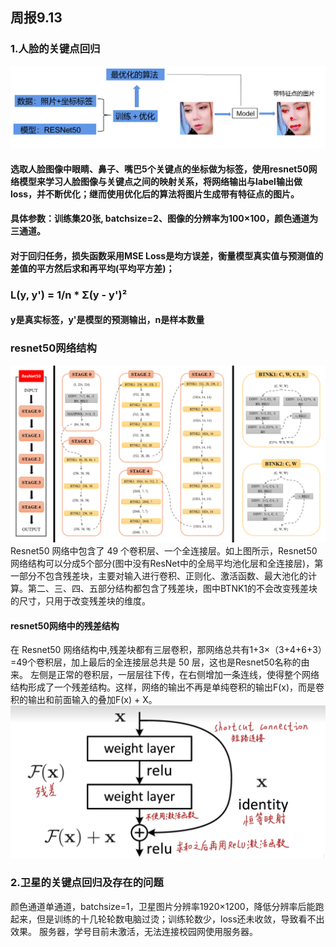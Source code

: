 ## 周报9.13
### 1.人脸的关键点回归
![流程图](images/9.13-1.png)
#### 选取人脸图像中眼睛、鼻子、嘴巴5个关键点的坐标做为标签，使用resnet50网络模型来学习人脸图像与关键点之间的映射关系，将网络输出与label输出做loss，并不断优化；继而使用优化后的算法将图片生成带有特征点的图片。
#### 具体参数：训练集20张, batchsize=2、图像的分辨率为100×100，颜色通道为三通道。
#### 对于回归任务，损失函数采用MSE Loss是均方误差，衡量模型真实值与预测值的差值的平方然后求和再平均(平均平方差)；
###           L(y, y') = 1/n * Σ(y - y')²
#### y是真实标签，y'是模型的预测输出，n是样本数量

### resnet50网络结构
![流程图](images/9.13-2.png)
Resnet50 网络中包含了 49 个卷积层、一个全连接层。如上图所示，Resnet50网络结构可以分成5个部分(图中没有ResNet中的全局平均池化层和全连接层)，第一部分不包含残差块，主要对输入进行卷积、正则化、激活函数、最大池化的计算。第二、三、四、五部分结构都包含了残差块，图中BTNK1的不会改变残差块的尺寸，只用于改变残差块的维度。
#### resnet50网络中的残差结构
在 Resnet50 网络结构中,残差块都有三层卷积，那网络总共有1+3×（3+4+6+3）=49个卷积层，加上最后的全连接层总共是 50 层，这也是Resnet50名称的由来。
左侧是正常的卷积层，一层层往下传，在右侧增加一条连线，使得整个网络结构形成了一个残差结构。这样，网络的输出不再是单纯卷积的输出F(x)，而是卷积的输出和前面输入的叠加F(x) + X。
![流程图](images/9.13-3.png)
### 2.卫星的关键点回归及存在的问题
颜色通道单通道，batchsize=1，卫星图片分辨率1920×1200，降低分辨率后能跑起来，但是训练的十几轮轮数电脑过烫；训练轮数少，loss还未收敛，导致看不出效果。
服务器，学号目前未激活，无法连接校园网使用服务器。
